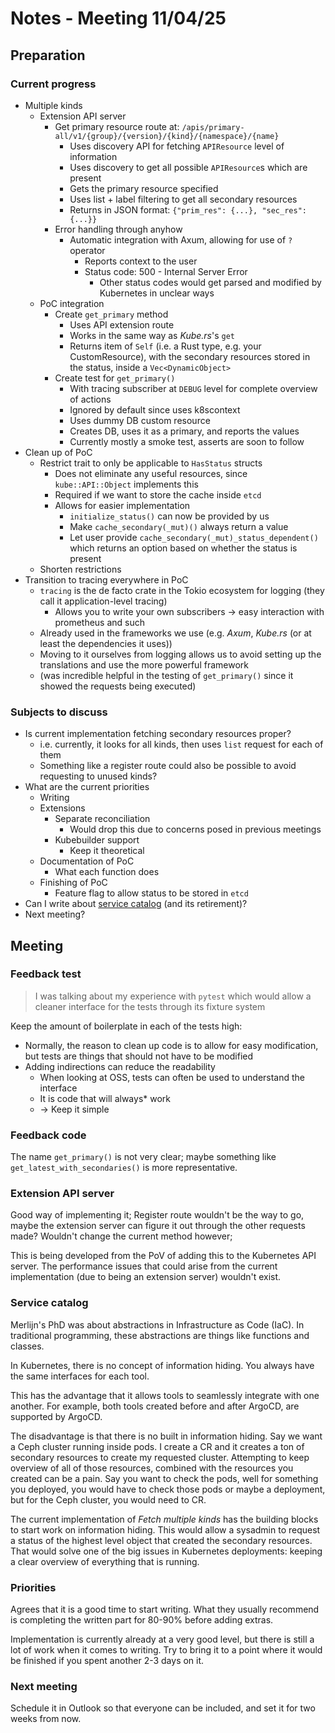 # Notes - Meeting 11/04/25

## Preparation

### Current progress

- Multiple kinds
  - Extension API server
    - Get primary resource route at: `/apis/primary-all/v1/{group}/{version}/{kind}/{namespace}/{name}`
      - Uses discovery API for fetching `APIResource` level of information
      - Uses discovery to get all possible `APIResource`s which are present
      - Gets the primary resource specified
      - Uses list + label filtering to get all secondary resources
      - Returns in JSON format: `{"prim_res": {...}, "sec_res": {...}}`
    - Error handling through anyhow
      - Automatic integration with Axum, allowing for use of `?` operator
        - Reports context to the user
        - Status code: 500 - Internal Server Error
          - Other status codes would get parsed and modified by Kubernetes in unclear ways
  - PoC integration
    - Create `get_primary` method
      - Uses API extension route
      - Works in the same way as *Kube.rs*'s `get`
      - Returns item of `Self` (i.e. a Rust type, e.g. your CustomResource), with the secondary resources stored in the status, inside a `Vec<DynamicObject>`
    - Create test for `get_primary()`
      - With tracing subscriber at `DEBUG` level for complete overview of actions
      - Ignored by default since uses k8scontext
      - Uses dummy DB custom resource
      - Creates DB, uses it as a primary, and reports the values
      - Currently mostly a smoke test, asserts are soon to follow
- Clean up of PoC
  - Restrict trait to only be applicable to `HasStatus` structs
    - Does not eliminate any useful resources, since `kube::API::Object` implements this
    - Required if we want to store the cache inside `etcd`
    - Allows for easier implementation
      - `initialize_status()` can now be provided by us
      - Make `cache_secondary(_mut)()` always return a value
      - Let user provide `cache_secondary(_mut)_status_dependent()` which returns an option based on whether the status is present
  - Shorten restrictions
- Transition to tracing everywhere in PoC
  - `tracing` is the de facto crate in the Tokio ecosystem for logging (they call it application-level tracing)
    - Allows you to write your own subscribers -> easy interaction with prometheus and such
  - Already used in the frameworks we use (e.g. *Axum*, *Kube.rs* (or at least the dependencies it uses))
  - Moving to it ourselves from logging allows us to avoid setting up the translations and use the more powerful framework
  - (was incredible helpful in the testing of `get_primary()` since it showed the requests being executed)

### Subjects to discuss

- Is current implementation fetching secondary resources proper?
  - i.e. currently, it looks for all kinds, then uses `list` request for each of them
  - Something like a register route could also be possible to avoid requesting to unused kinds?
- What are the current priorities
  - Writing
  - Extensions
    - Separate reconciliation
      - Would drop this due to concerns posed in previous meetings
    - Kubebuilder support
      - Keep it theoretical
  - Documentation of PoC
    - What each function does
  - Finishing of PoC
    - Feature flag to allow status to be stored in `etcd`
- Can I write about [service catalog](https://github.com/kubernetes-retired/service-catalog) (and its retirement)?
- Next meeting?

## Meeting

### Feedback test

> I was talking about my experience with `pytest` which would allow a cleaner interface for the tests through its fixture system

Keep the amount of boilerplate in each of the tests high:

- Normally, the reason to clean up code is to allow for easy modification, but tests are things that should not have to be modified
- Adding indirections can reduce the readability
  - When looking at OSS, tests can often be used to understand the interface
  - It is code that will always* work
  - -> Keep it simple

### Feedback code

The name `get_primary()` is not very clear; maybe something like `get_latest_with_secondaries()` is more representative.

### Extension API server

Good way of implementing it;
Register route wouldn't be the way to go, maybe the extension server can figure it out through the other requests made?
Wouldn't change the current method however;

This is being developed from the PoV of adding this to the Kubernetes API server.
The performance issues that could arise from the current implementation (due to being an extension server) wouldn't exist.

### Service catalog

Merlijn's PhD was about abstractions in Infrastructure as Code (IaC).
In traditional programming, these abstractions are things like functions and classes.

In Kubernetes, there is no concept of information hiding.
You always have the same interfaces for each tool.

This has the advantage that it allows tools to seamlessly integrate with one another.
For example, both tools created before and after ArgoCD, are supported by ArgoCD.

The disadvantage is that there is no built in information hiding.
Say we want a Ceph cluster running inside pods.
I create a CR and it creates a ton of secondary resources to create my requested cluster.
Attempting to keep overview of all of those resources, combined with the resources you created can be a pain.
Say you want to check the pods, well for something you deployed, you would have to check those pods or maybe a deployment, but for the Ceph cluster, you would need to CR.

The current implementation of *Fetch multiple kinds* has the building blocks to start work on information hiding.
This would allow a sysadmin to request a status of the highest level object that created the secondary resources.
That would solve one of the big issues in Kubernetes deployments: keeping a clear overview of everything that is running.

### Priorities

Agrees that it is a good time to start writing.
What they usually recommend is completing the written part for 80-90% before adding extras.

Implementation is currently already at a very good level, but there is still a lot of work when it comes to writing.
Try to bring it to a point where it would be finished if you spent another 2-3 days on it.

### Next meeting

Schedule it in Outlook so that everyone can be included, and set it for two weeks from now.
